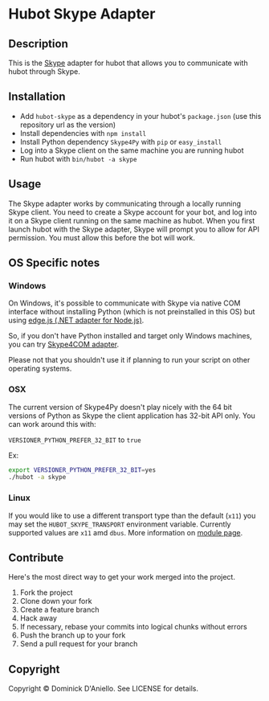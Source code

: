 # Hubot Skype Adapter

## Description

This is the [Skype](http://skype.com) adapter for hubot that allows you 
to communicate with hubot through Skype.

## Installation

* Add `hubot-skype` as a dependency in your hubot's `package.json` (use this repository url as the version)
* Install dependencies with `npm install`
* Install Python dependency `Skype4Py` with `pip` or `easy_install`
* Log into a Skype client on the same machine you are running hubot
* Run hubot with `bin/hubot -a skype`

## Usage

The Skype adapter works by communicating through a locally running Skype
client. You need to create a Skype account for your bot, and log into it
on a Skype client running on the same machine as hubot. When you first
launch hubot with the Skype adapter, Skype will prompt you to allow for
API permission. You must allow this before the bot will work.

## OS Specific notes

### Windows

On Windows, it's possible to communicate with Skype via native COM interface without installing Python
(which is not preinstalled in this OS) but using [edge.js (.NET adapter for Node.js)](http://tjanczuk.github.io/edge/).

So, if you don't have Python installed and target only Windows machines, you can try [Skype4COM adapter](https://github.com/RReverser/hubot-skype4com).

Please not that you shouldn't use it if planning to run your script on other operating systems.

### OSX

The current version of Skype4Py doesn't play nicely with the 64 bit versions 
of Python as Skype the client application has 32-bit API only. You 
can work around this with:

`VERSIONER_PYTHON_PREFER_32_BIT` to `true`

Ex:

```bash
export VERSIONER_PYTHON_PREFER_32_BIT=yes
./hubot -a skype
```

### Linux
If you would like to use a different transport type than the default (`x11`) 
you may set the `HUBOT_SKYPE_TRANSPORT` environment variable. Currently 
supported values are `x11` amd `dbus`. More information on
[module page](http://skype4py.sourceforge.net/doc/html/Skype4Py.api.posix-module.html).

## Contribute

Here's the most direct way to get your work merged into the project.

1. Fork the project
2. Clone down your fork
3. Create a feature branch
4. Hack away
5. If necessary, rebase your commits into logical chunks without errors
6. Push the branch up to your fork
7. Send a pull request for your branch

## Copyright

Copyright &copy; Dominick D'Aniello. See LICENSE for details.
